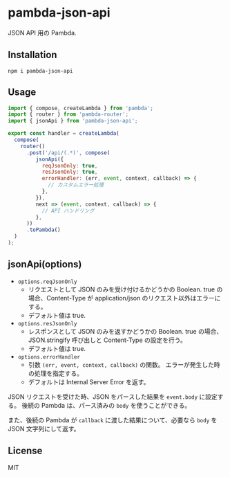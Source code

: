 # pambda-json-api

JSON API 用の Pambda.

## Installation

```
npm i pambda-json-api
```

## Usage

``` javascript
import { compose, createLambda } from 'pambda';
import { router } from 'pambda-router';
import { jsonApi } from 'pambda-json-api';

export const handler = createLambda(
  compose(
    router()
      .post('/api/(.*)', compose(
         jsonApi({
           reqJsonOnly: true,
           resJsonOnly: true,
           errorHandler: (err, event, context, callback) => {
             // カスタムエラー処理
           },
         }),
         next => (event, context, callback) => {
           // API ハンドリング
         },
      ))
      .toPambda()
  )
);
```

## jsonApi(options)

- `options.reqJsonOnly`
    - リクエストとして JSON のみを受け付けるかどうかの Boolean.
      true の場合、Content-Type が application/json のリクエスト以外はエラーにする。
    - デフォルト値は true.
- `options.resJsonOnly`
    - レスポンスとして JSON のみを返すかどうかの Boolean.
      true の場合、JSON.stringify 呼び出しと Content-Type の設定を行う。
    - デフォルト値は true.
- `options.errorHandler`
    - 引数 `(err, event, context, callback)` の関数。
      エラーが発生した時の処理を指定する。
    - デフォルトは Internal Server Error を返す。

JSON リクエストを受けた時、JSON をパースした結果を `event.body` に設定する。
後続の Pambda は、パース済みの `body` を使うことができる。

また、後続の Pambda が `callback` に渡した結果について、必要なら `body` を JSON 文字列にして返す。

## License

MIT
